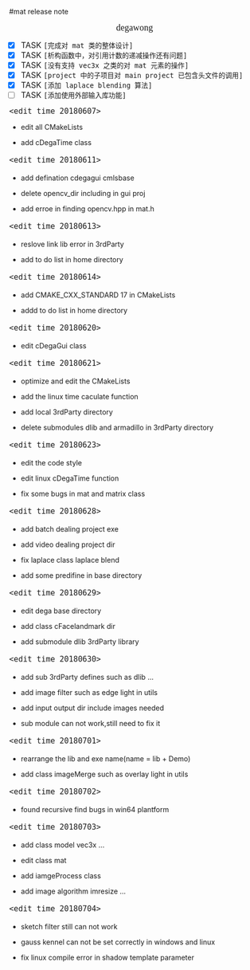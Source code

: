 #mat release note

<font size = 4 face="黑体"><p align="middle">degawong<p></font>

<p align="left">
<font size = 3>

- [x] TASK `[完成对 mat 类的整体设计]`
- [X] TASK `[析构函数中，对引用计数的递减操作还有问题]`
- [X] TASK `[没有支持 vec3x 之类的对 mat 元素的操作]`
- [X] TASK `[project 中的子项目对 main project 已包含头文件的调用]`
- [X] TASK `[添加 laplace blending 算法]`
- [ ] TASK `[添加使用外部输入库功能]`

</font>
<p>

<font size = 4 face="黑体">

`<edit time 20180607>`

</font>

* <p align="left">edit all CMakeLists<p>
* <p align="left">add cDegaTime class<p>

<font size = 4 face="黑体">

`<edit time 20180611>`

</font>

* <p align="left">add defination cdegagui cmlsbase <p>
* <p align="left">delete opencv_dir including in gui proj <p>
* <p align="left">add erroe in finding opencv.hpp in mat.h <p>

<font size = 4 face="黑体">

`<edit time 20180613>`

</font>

* <p align="left">reslove link lib error in 3rdParty<p>
* <p align="left">add to do list in home directory<p>

<font size = 4 face="黑体">

`<edit time 20180614>`

</font>

* <p align="left">add CMAKE_CXX_STANDARD 17 in CMakeLists<p>
* <p align="left">addd to do list in home directory<p>

<font size = 4 face="黑体">

`<edit time 20180620>`

</font>

* <p align="left">edit cDegaGui class<p>

<font size = 4 face="黑体">

`<edit time 20180621>`

</font>

* <p align="left">optimize and edit the CMakeLists<p>
* <p align="left">add the linux time caculate function<p>
* <p align="left">add local 3rdParty directory<p>
* <p align="left">delete submodules dlib and armadillo in 3rdParty directory<p>

<font size = 4 face="黑体">

`<edit time 20180623>`

</font>

* <p align="left">edit the code style<p>
* <p align="left">edit linux cDegaTime function<p>
* <p align="left">fix some bugs in mat and matrix class<p>

<font size = 4 face="黑体">

`<edit time 20180628>`

</font>

* <p align="left">add batch dealing project exe<p>
* <p align="left">add video dealing project dir<p>
* <p align="left">fix laplace class laplace blend<p>
* <p align="left">add some predifine in base directory<p>

<font size = 4 face="黑体">

`<edit time 20180629>`

</font>

* <p align="left">edit dega base directory<p>
* <p align="left">add class cFacelandmark dir<p>
* <p align="left">add submodule dlib 3rdParty library<p>

<font size = 4 face="黑体">

`<edit time 20180630>`

</font>

* <p align="left">add sub 3rdParty defines such as dlib ...<p>
* <p align="left">add image filter such as edge light in utils<p>
* <p align="left">add input output dir include images needed<p>
* <p align="left">sub module can not work,still need to fix it<p>

<font size = 4 face="黑体">

`<edit time 20180701>`

</font>

* <p align="left">rearrange the lib and exe name(name = lib + Demo)<p>
* <p align="left">add class imageMerge such as overlay light in utils<p>

<font size = 4 face="黑体">

`<edit time 20180702>`

</font>

* <p align="left">found recursive find bugs in win64 plantform<p>

<font size = 4 face="黑体">

`<edit time 20180703>`

</font>

* <p align="left">add class model vec3x ...<p>
* <p align="left">edit class mat<p>
* <p align="left">add iamgeProcess class<p>
* <p align="left">add image algorithm imresize ...<p>

<font size = 4 face="黑体">

`<edit time 20180704>`

</font>

* <p align="left">sketch filter still can not work<p>
* <p align="left">gauss kennel can not be set correctly in windows and linux<p>
* <p align="left">fix linux compile error in shadow template parameter<p>
